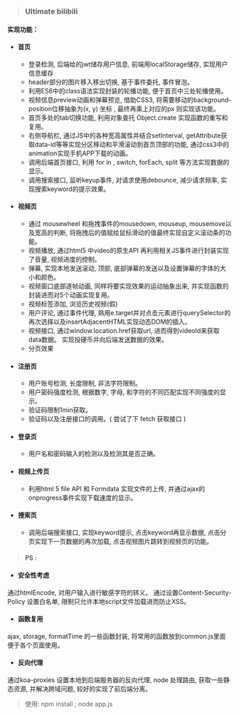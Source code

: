 > ### Ultimate bilibili


#### 实现功能：

* #### 首页

  * 登录检测, 后端给的jwt储存用户信息, 前端用localStorage储存, 实现用户信息缓存
  * header部分的图片移入移出切换, 基于事件委托, 事件冒泡。
  * 利用ES6中的class语法实现封装的轮播功能, 便于首页中三处轮播使用。
  * 视频信息preview动画和弹幕预览, 借助CSS3, 将需要移动的background-position位移抽象为(x, y) 坐标 , 最终再乘上对应的px 则实现该功能。
  * 首页多处的tab切换功能, 利用对象委托 Object.create 实现函数的重写和复用。
  * 右侧导航栏,  通过JS中的各种宽高属性并结合setInterval,  getAttribute获取data-id等等实现分区移动和平滑滚动到首页顶部的功能, 通过css3中的animation实现手机APP下载的动画。
  * 调用后端首页接口, 利用 for in , switch, forEach, split 等方法实现数据的显示。
  * 调用搜索接口, 监听keyup事件, 对请求使用debounce, 减少请求频率, 实现搜索keyword的提示效果。


* #### 视频页

  * 通过 mousewheel 和拖拽事件的mousedown, mouseup, mousemove以及宽高的判断, 将拖拽后的值赋给鼠标滑动的值最终实现自定义滚动条的功能。
  * 视频播放, 通过html5 中video的原生API 再利用相关JS事件进行封装实现了音量, 视频进度的控制。
  * 弹幕, 实现本地发送滚动, 顶部, 底部弹幕的发送以及设置弹幕的字体的大小和颜色。
  * 视频窗口底部逐帧动画, 同样将要实现效果的运动抽象出来, 并实现函数的封装进而对5个动画实现复用。
  * 视频标签添加, 浏览历史视频(假)
  * 用户评论, 通过事件代理, 熟用e.target并对点击元素进行querySelector的再次选择以及insertAdjacentHTML实现动态DOM的插入。
  * 视频接口, 通过window.location.href获取url, 进而得到videoId来获取data数据。 实现投硬币并向后端发送数据的效果。
  * 分页效果


* #### 注册页

  * 用户账号检测, 长度限制, 非法字符限制。
  * 用户密码强度检测, 根据数字, 字母, 和字符的不同匹配实现不同强度的显示。
  * 验证码限制1min获取。
  * 验证码以及注册接口的调用。( 尝试了下 fetch 获取接口 )


* #### 登录页

  * 用户名和密码输入的检测以及检测其是否正确。

* #### 视频上传页

  * 利用html 5 file API 和 Formdata 实现文件的上传, 并通过ajax的onprogress事件实现下载速度的显示。


* #### 搜索页

  * 调用后端搜索接口, 实现keyword提示, 点击keyword再显示数据, 点击分页实现下一页数据的再次加载, 点击视频图片跳转到视频页的功能。

> #### PS :

* #### 安全性考虑

通过htmlEncode, 对用户输入进行敏感字符的转义。 通过设置Content-Security-Policy 设置白名单, 限制只允许本地script文件加载进而防止XSS。

* #### 函数复用

ajax, storage, formatTime 的一些函数封装, 将常用的函数放到common.js里面便于各个页面使用。

* ####  反向代理

通过koa-proxies 设置本地到后端服务器的反向代理, node 处理路由, 获取一些静态资源, 并解决跨域问题, 较好的实现了前后端分离。

> 使用:  npm install ; node app.js













